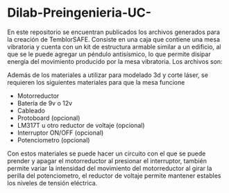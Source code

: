 # Dilab-Preingenieria-UC-
En este repositorio se encuentran publicados los archivos generados para la creación de TemblorSAFE.
Consiste en una caja que contiene una mesa vibratoria y cuenta con un kit de estructura armable similar a un edificio, al que se le puede agregar un péndulo antisísmico, lo que permite disipar energía del movimiento producido por la mesa vibratoria.
Los archivos son:


Además de los materiales a utilizar para modelado 3d y corte láser, se requieren los siguientes materiales para que la mesa funcione
 
- Motorreductor
- Batería de 9v o 12v
- Cableado
- Protoboard (opcional)
- LM317T u otro reductor de voltaje (opcional)
- Interruptor ON/OFF (opcional)
- Potenciometro (opcional)

Con estos materiales se puede hacer un circuito con el que se puede prender y apagar el motorreductor al presionar el interruptor, también permite variar la intensidad del movimiento del motorreductor al girar la perilla del potenciometro, el reductor de voltaje permite mantener estables los niveles de tensión eléctrica.

